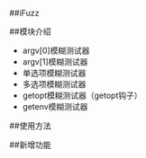 ##iFuzz


##模块介绍
- argv[0]模糊测试器
- argv[1]模糊测试器
- 单选项模糊测试器
- 多选项模糊测试器
- getopt模糊测试器（getopt钩子） 
- getenv模糊测试器


##使用方法




##新增功能



